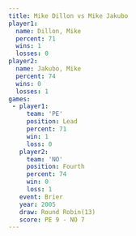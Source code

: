 ```yaml
---
title: Mike Dillon vs Mike Jakubo
player1:            
  name: Dillon, Mike
  percent: 71       
  wins: 1           
  losses: 0         
player2:            
  name: Jakubo, Mike
  percent: 74       
  wins: 0           
  losses: 1         
games:
 - player1:        
     team: 'PE'    
     position: Lead
     percent: 71   
     win: 1        
     loss: 0       
   player2:          
     team: 'NO'      
     position: Fourth
     percent: 74     
     win: 0          
     loss: 1         
   event: Brier         
   year: 2005           
   draw: Round Robin(13)
   score: PE 9 - NO 7   
---
```

